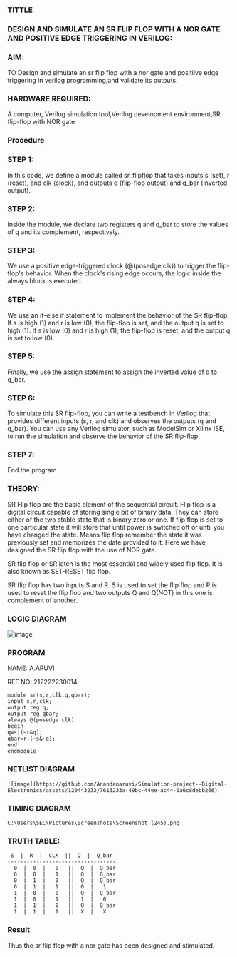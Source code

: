 ### TITTLE

### DESIGN AND SIMULATE AN SR FLIP FLOP WITH A NOR GATE AND POSITIVE EDGE TRIGGERING IN VERILOG:

### AIM: 

TO Design and simulate an sr flip flop with a nor gate and positiive edge triggering in verilog programming,and validate its outputs.

### HARDWARE REQUIRED:

A computer, Verilog simulation tool,Verilog development environment,SR flip-flop with NOR gate

### Procedure

### STEP 1:

In this code, we define a module called sr_flipflop that takes inputs s (set), r (reset), and clk (clock), and outputs q (flip-flop output) and q_bar (inverted output).

### STEP 2:

Inside the module, we declare two registers q and q_bar to store the values of q and its complement, respectively.

### STEP 3:

We use a positive edge-triggered clock (@(posedge clk)) to trigger the flip-flop's behavior. When the clock's rising edge occurs, the logic inside the always block is executed.

### STEP 4:

We use an if-else if statement to implement the behavior of the SR flip-flop. If s is high (1) and r is low (0), the flip-flop is set, and the output q is set to high (1). If s is low (0) and r is high (1), the flip-flop is reset, and the output q is set to low (0).

### STEP 5:

Finally, we use the assign statement to assign the inverted value of q to q_bar.

### STEP 6:

To simulate this SR flip-flop, you can write a testbench in Verilog that provides different inputs (s, r, and clk) and observes the outputs (q and q_bar). You can use any Verilog simulator, such as ModelSim or Xilinx ISE, to run the simulation and observe the behavior of the SR flip-flop.

### STEP 7:

End the program

### THEORY:

SR Flip flop are the basic element of the sequential circuit. Flip flop is a digital circuit capable of storing single bit of binary data. They can store either of the two stable state that is binary zero or one. If flip flop is set to one particular state it will store that until power is switched off or until you have changed the state. Means flip flop remember the state it was previously set and memorizes the date provided to it. Here we have designed the SR flip flop with the use of NOR gate.

SR flip flop or SR latch is the most essential and widely used flip flop. It is also known as SET-RESET flip flop. 

SR flip flop has two inputs S and R. S is used to set the flip flop and R is used to reset the flip flop and two outputs Q and Q(NOT)  in this one is complement of another. 

### LOGIC DIAGRAM

![image](https://github.com/Anandanaruvi/Simulation-project--Digital-Electronics/assets/120443233/23c4e543-7ae1-4ad0-9d1e-f0430920f6e8)

### PROGRAM
NAME: A.ARUVI

REF NO: 212222230014

``` 
module sr(s,r,clk,q,qbar);
input s,r,clk;
output reg q;
output reg qbar;
always @(posedge clk)
begin
q=s|(~r&q);
qbar=r|(~s&~q);
end
endmodule
```
### NETLIST DIAGRAM
```
![image](https://github.com/Anandanaruvi/Simulation-project--Digital-Electronics/assets/120443233/7613233a-49bc-44ee-ac44-0a6c8debb266)

```
### TIMING DIAGRAM
```
C:\Users\SEC\Pictures\Screenshots\Screenshot (245).png
```
### TRUTH TABLE:
```
 S  |  R  |  CLK  ||  Q  |  Q_bar
----------------------------------
  0  |  0  |   0   ||  Q  |  Q_bar
  0  |  0  |   1   ||  Q  |  Q_bar
  0  |  1  |   0   ||  Q  |  Q_bar
  0  |  1  |   1   ||  0  |   1
  1  |  0  |   0   ||  Q  |  Q_bar
  1  |  0  |   1   ||  1  |   0
  1  |  1  |   0   ||  Q  |  Q_bar
  1  |  1  |   1   ||  X  |   X
```
### Result 

Thus the sr flip flop with a nor gate has been designed and stimulated.
